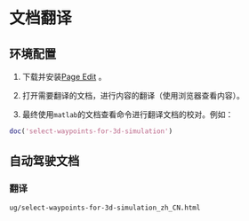 
# 文档翻译
## 环境配置

1. 下载并安装[Page Edit](https://sigil-ebook.com/pageedit/download/) 。

2. 打开需要翻译的文档，进行内容的翻译（使用浏览器查看内容）。

3. 最终使用`matlab`的文档查看命令进行翻译文档的校对。例如：
```matlab
doc('select-waypoints-for-3d-simulation') 
```


## 自动驾驶文档

### 翻译

```
ug/select-waypoints-for-3d-simulation_zh_CN.html
```